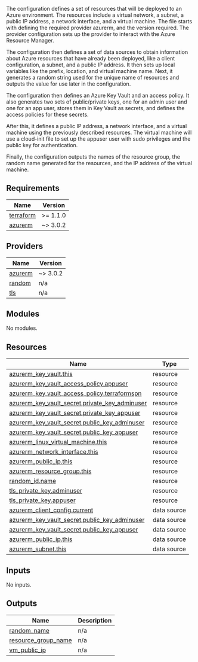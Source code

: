 The configuration defines a set of resources that will be deployed to an Azure environment. The resources include a virtual network, a subnet, a public IP address, a network interface, and a virtual machine.
The file starts with defining the required provider azurerm, and the version required. The provider configuration sets up the provider to interact with the Azure Resource Manager.

The configuration then defines a set of data sources to obtain information about Azure resources that have already been deployed, like a client configuration, a subnet, and a public IP address. It then sets up local variables like the prefix, location, and virtual machine name.
Next, it generates a random string used for the unique name of resources and outputs the value for use later in the configuration.

The configuration then defines an Azure Key Vault and an access policy. It also generates two sets of public/private keys, one for an admin user and one for an app user, stores them in Key Vault as secrets, and defines the access policies for these secrets.

After this, it defines a public IP address, a network interface, and a virtual machine using the previously described resources. The virtual machine will use a cloud-init file to set up the appuser user with sudo privileges and the public key for authentication.

Finally, the configuration outputs the names of the resource group, the random name generated for the resources, and the IP address of the virtual machine.
<!-- BEGIN_TF_DOCS -->
## Requirements

| Name | Version |
|------|---------|
| <a name="requirement_terraform"></a> [terraform](#requirement\_terraform) | >= 1.1.0 |
| <a name="requirement_azurerm"></a> [azurerm](#requirement\_azurerm) | ~> 3.0.2 |

## Providers

| Name | Version |
|------|---------|
| <a name="provider_azurerm"></a> [azurerm](#provider\_azurerm) | ~> 3.0.2 |
| <a name="provider_random"></a> [random](#provider\_random) | n/a |
| <a name="provider_tls"></a> [tls](#provider\_tls) | n/a |

## Modules

No modules.

## Resources

| Name | Type |
|------|------|
| [azurerm_key_vault.this](https://registry.terraform.io/providers/hashicorp/azurerm/latest/docs/resources/key_vault) | resource |
| [azurerm_key_vault_access_policy.appuser](https://registry.terraform.io/providers/hashicorp/azurerm/latest/docs/resources/key_vault_access_policy) | resource |
| [azurerm_key_vault_access_policy.terraformspn](https://registry.terraform.io/providers/hashicorp/azurerm/latest/docs/resources/key_vault_access_policy) | resource |
| [azurerm_key_vault_secret.private_key_adminuser](https://registry.terraform.io/providers/hashicorp/azurerm/latest/docs/resources/key_vault_secret) | resource |
| [azurerm_key_vault_secret.private_key_appuser](https://registry.terraform.io/providers/hashicorp/azurerm/latest/docs/resources/key_vault_secret) | resource |
| [azurerm_key_vault_secret.public_key_adminuser](https://registry.terraform.io/providers/hashicorp/azurerm/latest/docs/resources/key_vault_secret) | resource |
| [azurerm_key_vault_secret.public_key_appuser](https://registry.terraform.io/providers/hashicorp/azurerm/latest/docs/resources/key_vault_secret) | resource |
| [azurerm_linux_virtual_machine.this](https://registry.terraform.io/providers/hashicorp/azurerm/latest/docs/resources/linux_virtual_machine) | resource |
| [azurerm_network_interface.this](https://registry.terraform.io/providers/hashicorp/azurerm/latest/docs/resources/network_interface) | resource |
| [azurerm_public_ip.this](https://registry.terraform.io/providers/hashicorp/azurerm/latest/docs/resources/public_ip) | resource |
| [azurerm_resource_group.this](https://registry.terraform.io/providers/hashicorp/azurerm/latest/docs/resources/resource_group) | resource |
| [random_id.name](https://registry.terraform.io/providers/hashicorp/random/latest/docs/resources/id) | resource |
| [tls_private_key.adminuser](https://registry.terraform.io/providers/hashicorp/tls/latest/docs/resources/private_key) | resource |
| [tls_private_key.appuser](https://registry.terraform.io/providers/hashicorp/tls/latest/docs/resources/private_key) | resource |
| [azurerm_client_config.current](https://registry.terraform.io/providers/hashicorp/azurerm/latest/docs/data-sources/client_config) | data source |
| [azurerm_key_vault_secret.public_key_adminuser](https://registry.terraform.io/providers/hashicorp/azurerm/latest/docs/data-sources/key_vault_secret) | data source |
| [azurerm_key_vault_secret.public_key_appuser](https://registry.terraform.io/providers/hashicorp/azurerm/latest/docs/data-sources/key_vault_secret) | data source |
| [azurerm_public_ip.this](https://registry.terraform.io/providers/hashicorp/azurerm/latest/docs/data-sources/public_ip) | data source |
| [azurerm_subnet.this](https://registry.terraform.io/providers/hashicorp/azurerm/latest/docs/data-sources/subnet) | data source |

## Inputs

No inputs.

## Outputs

| Name | Description |
|------|-------------|
| <a name="output_random_name"></a> [random\_name](#output\_random\_name) | n/a |
| <a name="output_resource_group_name"></a> [resource\_group\_name](#output\_resource\_group\_name) | n/a |
| <a name="output_vm_public_ip"></a> [vm\_public\_ip](#output\_vm\_public\_ip) | n/a |
<!-- END_TF_DOCS -->